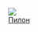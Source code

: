 ![](/books/prose_contemporary/Уильям%20Фолкнер/Пилон.jpg)  
[Пилон](/books/prose_contemporary/Уильям%20Фолкнер/Пилон)
